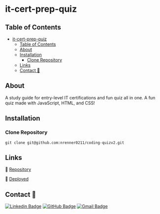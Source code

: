 # it-cert-prep-quiz

## Table of Contents

- [it-cert-prep-quiz](#it-cert-prep-quiz)
  - [Table of Contents](#table-of-contents)
  - [About](#about)
  - [Installation](#installation)
    - [Clone Repository](#clone-repository)
  - [Links](#links)
  - [Contact 📩](#contact-)

## About

A study guide for entry-level IT certifications and fun quiz all in one. A fun quiz made with JavaScript, HTML, and CSS!

## Installation

### Clone Repository

`git clone git@github.com:nrenner0211/coding-quizv2.git`

## Links

🔗 [Repository](https://github.com/nrenner0211/coding-quizv2)

🔗 [Deployed](https://nrenner0211.github.io/coding-quizv2/)

## Contact 📩

[![Linkedin Badge](https://img.shields.io/badge/-nrenner0211-blue?style=flat-square&logo=Linkedin&logoColor=white&link=https://www.linkedin.com/in/nicolette-renner/)](https://www.linkedin.com/in/nicolette-renner/)
[![GitHub Badge](https://img.shields.io/badge/-nrenner0211-7261A3?style=flat-square&logo=Github&logoColor=white&link=https://github.com/nrenner0211)](https://github.com/nrenner0211)
[![Gmail Badge](https://img.shields.io/badge/-nrenner0211@gmail.com-c14438?style=flat-square&logo=Gmail&logoColor=white&link=mailto:nrenner0211@gmail.com)](mailto:nrenner0211@gmail.com)
